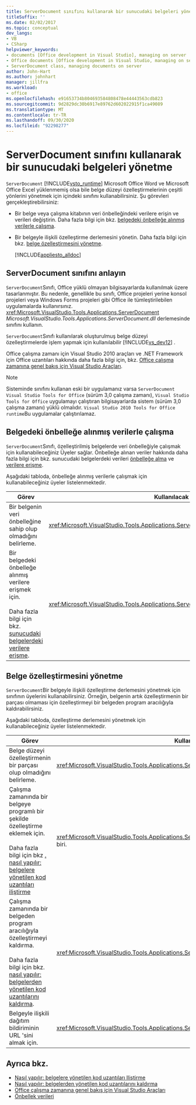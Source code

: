```yaml
---
title: ServerDocument sınıfını kullanarak bir sunucudaki belgeleri yönetme
titleSuffix: ''
ms.date: 02/02/2017
ms.topic: conceptual
dev_langs:
- VB
- CSharp
helpviewer_keywords:
- documents [Office development in Visual Studio], managing on server
- Office documents [Office development in Visual Studio, managing on server
- ServerDocument class, managing documents on server
author: John-Hart
ms.author: johnhart
manager: jillfra
ms.workload:
- office
ms.openlocfilehash: e91653734b804693584808478e44443563cdb823
ms.sourcegitcommit: 9d2829dc30b6917e89762d602022915f1ca49089
ms.translationtype: MT
ms.contentlocale: tr-TR
ms.lasthandoff: 09/30/2020
ms.locfileid: "92298277"
---
```

# <a name="manage-documents-on-a-server-by-using-the-serverdocument-class"></a>ServerDocument sınıfını kullanarak bir sunucudaki belgeleri yönetme
  `ServerDocument` [!INCLUDE[vsto_runtime](../vsto/includes/vsto-runtime-md.md)] Microsoft Office Word ve Microsoft Office Excel yüklenmemiş olsa bile belge düzeyi özelleştirmelerinin çeşitli yönlerini yönetmek için içindeki sınıfını kullanabilirsiniz. Şu görevleri gerçekleştirebilirsiniz:

- Bir belge veya çalışma kitabının veri önbelleğindeki verilere erişin ve verileri değiştirin. Daha fazla bilgi için bkz. [belgedeki önbelleğe alınmış verilerle çalışma](#CachedData).

- Bir belgeyle ilişkili özelleştirme derlemesini yönetin. Daha fazla bilgi için bkz. [belge özelleştirmesini yönetme](#CustomizationInfo).

  [!INCLUDE[appliesto_alldoc](../vsto/includes/appliesto-alldoc-md.md)]

## <a name="understand-the-serverdocument-class"></a>ServerDocument sınıfını anlayın
 `ServerDocument`Sınıfı, Office yüklü olmayan bilgisayarlarda kullanılmak üzere tasarlanmıştır. Bu nedenle, genellikle bu sınıfı, Office projeleri yerine konsol projeleri veya Windows Forms projeleri gibi Office ile tümleştirilebilen uygulamalarda kullanırsınız. <xref:Microsoft.VisualStudio.Tools.Applications.ServerDocument> *Microsoft.VisualStudio.Tools.Applications.ServerDocument.dll* derlemesinde sınıfını kullanın.

 `ServerDocument`Sınıfı kullanılarak oluşturulmuş belge düzeyi özelleştirmelerde işlem yapmak için kullanılabilir [!INCLUDE[vs_dev12](../vsto/includes/vs-dev12-md.md)] .

 Office çalışma zamanı için Visual Studio 2010 araçları ve .NET Framework için Office uzantıları hakkında daha fazla bilgi için, bkz. [Office çalışma zamanına genel bakış için Visual Studio Araçları](../vsto/visual-studio-tools-for-office-runtime-overview.md).

> [!NOTE]
> Sisteminde sınıfını kullanan eski bir uygulamanız varsa `ServerDocument` `Visual Studio Tools for Office` (sürüm 3,0 çalışma zamanı), `Visual Studio Tools for Office` uygulamayı çalıştıran bilgisayarlarda sistem (sürüm 3,0 çalışma zamanı) yüklü olmalıdır. `Visual Studio 2010 Tools for Office runtime`Bu uygulamalar çalıştırılamaz.

## <a name="work-with-cached-data-in-the-document"></a><a name="CachedData"></a> Belgedeki önbelleğe alınmış verilerle çalışma
 `ServerDocument`Sınıfı, özelleştirilmiş belgelerde veri önbelleğiyle çalışmak için kullanabileceğiniz Üyeler sağlar. Önbelleğe alınan veriler hakkında daha fazla bilgi için bkz. sunucudaki belgelerdeki verileri [önbelleğe alma](../vsto/caching-data.md) ve [verilere erişme](../vsto/accessing-data-in-documents-on-the-server.md).

 Aşağıdaki tabloda, önbelleğe alınmış verilerle çalışmak için kullanabileceğiniz üyeler listelenmektedir.

|Görev|Kullanılacak üye|
|----------|-------------------|
|Bir belgenin veri önbelleğine sahip olup olmadığını belirleme.|<xref:Microsoft.VisualStudio.Tools.Applications.ServerDocument.IsCacheEnabled%2A>Yöntemi.|
|Bir belgedeki önbelleğe alınmış verilere erişmek için.<br /><br /> Daha fazla bilgi için bkz. [sunucudaki belgelerdeki verilere erişme](../vsto/accessing-data-in-documents-on-the-server.md).|<xref:Microsoft.VisualStudio.Tools.Applications.ServerDocument.CachedData%2A>Özelliği.|

## <a name="manage-the-document-customization"></a><a name="CustomizationInfo"></a> Belge özelleştirmesini yönetme
 `ServerDocument`Bir belgeyle ilişkili özelleştirme derlemesini yönetmek için sınıfının üyelerini kullanabilirsiniz. Örneğin, belgenin artık özelleştirmenin bir parçası olmaması için özelleştirmeyi bir belgeden program aracılığıyla kaldırabilirsiniz.

 Aşağıdaki tabloda, özelleştirme derlemesini yönetmek için kullanabileceğiniz üyeler listelenmektedir.

|Görev|Kullanılacak üye|
|----------|-------------------|
|Belge düzeyi özelleştirmenin bir parçası olup olmadığını belirleme.|<xref:Microsoft.VisualStudio.Tools.Applications.ServerDocument.GetCustomizationVersion%2A>Yöntemi.|
|Çalışma zamanında bir belgeye programlı bir şekilde özelleştirme eklemek için.<br /><br /> Daha fazla bilgi için bkz [. nasıl yapılır: belgelere yönetilen kod uzantıları iliştirme](../vsto/how-to-attach-managed-code-extensions-to-documents.md)|<xref:Microsoft.VisualStudio.Tools.Applications.ServerDocument.AddCustomization%2A>Yöntemlerden biri.|
|Çalışma zamanında bir belgeden program aracılığıyla özelleştirmeyi kaldırma.<br /><br /> Daha fazla bilgi için bkz. [nasıl yapılır: belgelerden yönetilen kod uzantılarını kaldırma](../vsto/how-to-remove-managed-code-extensions-from-documents.md).|<xref:Microsoft.VisualStudio.Tools.Applications.ServerDocument.RemoveCustomization%2A>Yöntemi.|
|Belgeyle ilişkili dağıtım bildiriminin URL 'sini almak için.|<xref:Microsoft.VisualStudio.Tools.Applications.ServerDocument.DeploymentManifestUrl%2A>Özelliği.|

## <a name="see-also"></a>Ayrıca bkz.
- [Nasıl yapılır: belgelere yönetilen kod uzantıları Iliştirme](../vsto/how-to-attach-managed-code-extensions-to-documents.md)
- [Nasıl yapılır: belgelerden yönetilen kod uzantılarını kaldırma](../vsto/how-to-remove-managed-code-extensions-from-documents.md)
- [Office çalışma zamanına genel bakış için Visual Studio Araçları](../vsto/visual-studio-tools-for-office-runtime-overview.md)
- [Önbellek verileri](../vsto/caching-data.md)
